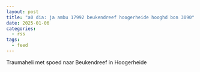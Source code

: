 ```yaml
---
layout: post
title: "a0 dia: ja ambu 17992 beukendreef hoogerheide hooghd bon 3090"
date: 2025-01-06
categories: 
  - rss
tags: 
  - feed
---
```


Traumaheli met spoed naar Beukendreef in Hoogerheide
